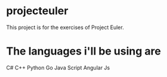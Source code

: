 # projecteuler
This project is for the exercises of Project Euler. 


# The languages i'll be using are

C#
C++ 
Python
Go
Java Script
Angular Js

